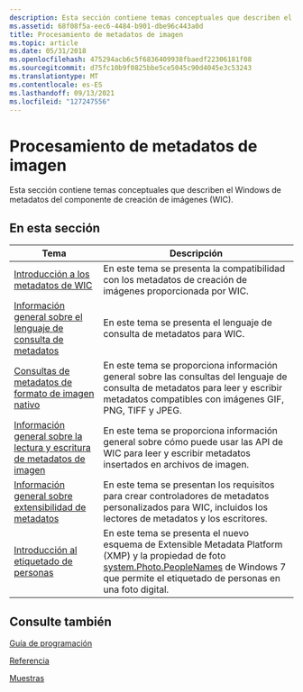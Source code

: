 ```yaml
---
description: Esta sección contiene temas conceptuales que describen el Windows de metadatos del componente de creación de imágenes (WIC).
ms.assetid: 68f08f5a-eec6-4484-b901-dbe96c443a0d
title: Procesamiento de metadatos de imagen
ms.topic: article
ms.date: 05/31/2018
ms.openlocfilehash: 475294acb6c5f6836409938fbaedf22306181f08
ms.sourcegitcommit: d75fc10b9f0825bbe5ce5045c90d4045e3c53243
ms.translationtype: MT
ms.contentlocale: es-ES
ms.lasthandoff: 09/13/2021
ms.locfileid: "127247556"
---
```

# <a name="processing-image-metadata"></a>Procesamiento de metadatos de imagen

Esta sección contiene temas conceptuales que describen el Windows de metadatos del componente de creación de imágenes (WIC).

## <a name="in-this-section"></a>En esta sección



| Tema                                                                                              | Descripción                                                                                                                                                                                                                                                              |
|----------------------------------------------------------------------------------------------------|--------------------------------------------------------------------------------------------------------------------------------------------------------------------------------------------------------------------------------------------------------------------------|
| [Introducción a los metadatos de WIC](-wic-about-metadata.md)<br/>                                        | En este tema se presenta la compatibilidad con los metadatos de creación de imágenes proporcionada por WIC.<br/>                                                                                                                                                                                       |
| [Información general sobre el lenguaje de consulta de metadatos](-wic-codec-metadataquerylanguage.md)<br/>                | En este tema se presenta el lenguaje de consulta de metadatos para WIC.<br/>                                                                                                                                                                                                    |
| [Consultas de metadatos de formato de imagen nativo](-wic-native-image-format-metadata-queries.md)<br/>   | En este tema se [](-wic-codec-metadataquerylanguage.md) proporciona información general sobre las consultas del lenguaje de consulta de metadatos para leer y escribir metadatos compatibles con imágenes GIF, PNG, TIFF y JPEG.<br/>                                                                  |
| [Información general sobre la lectura y escritura de metadatos de imagen](-wic-codec-readingwritingmetadata.md)<br/> | En este tema se proporciona información general sobre cómo puede usar las API de WIC para leer y escribir metadatos insertados en archivos de imagen.<br/>                                                                                                                                   |
| [Información general sobre extensibilidad de metadatos](-wic-codec-metadatahandlers.md)<br/>                      | En este tema se presentan los requisitos para crear controladores de metadatos personalizados para WIC, incluidos los lectores de metadatos y los escritores.<br/>                                                                                                                        |
| [Introducción al etiquetado de personas](-wic-people-tagging.md)<br/>                                      | En este tema se presenta el nuevo esquema de Extensible Metadata Platform (XMP) y la propiedad de foto [system.Photo.PeopleNames](../properties/props-system-photo-peoplenames.md) de Windows 7 que permite el etiquetado de personas en una foto digital.<br/> |



 

## <a name="see-also"></a>Consulte también

[Guía de programación](-wic-programming-guide.md)


[Referencia](-wic-codec-reference.md)


[Muestras](-wic-samples.md)


 

 
